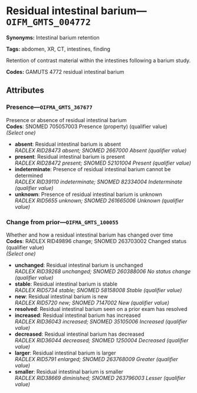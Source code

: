 # Residual intestinal barium—`OIFM_GMTS_004772`

**Synonyms:** Intestinal barium retention

**Tags:** abdomen, XR, CT, intestines, finding

Retention of contrast material within the intestines following a barium study.

**Codes:** GAMUTS 4772 residual intestinal barium

## Attributes

### Presence—`OIFMA_GMTS_367677`

Presence or absence of residual intestinal barium  
**Codes**: SNOMED 705057003 Presence (property) (qualifier value)  
*(Select one)*

- **absent**: Residual intestinal barium is absent  
_RADLEX RID28473 absent; SNOMED 2667000 Absent (qualifier value)_
- **present**: Residual intestinal barium is present  
_RADLEX RID28472 present; SNOMED 52101004 Present (qualifier value)_
- **indeterminate**: Presence of residual intestinal barium cannot be determined  
_RADLEX RID39110 indeterminate; SNOMED 82334004 Indeterminate (qualifier value)_
- **unknown**: Presence of residual intestinal barium is unknown  
_RADLEX RID5655 unknown; SNOMED 261665006 Unknown (qualifier value)_

### Change from prior—`OIFMA_GMTS_100055`

Whether and how a residual intestinal barium has changed over time  
**Codes**: RADLEX RID49896 change; SNOMED 263703002 Changed status (qualifier value)  
*(Select one)*

- **unchanged**: Residual intestinal barium is unchanged  
_RADLEX RID39268 unchanged; SNOMED 260388006 No status change (qualifier value)_
- **stable**: Residual intestinal barium is stable  
_RADLEX RID5734 stable; SNOMED 58158008 Stable (qualifier value)_
- **new**: Residual intestinal barium is new  
_RADLEX RID5720 new; SNOMED 7147002 New (qualifier value)_
- **resolved**: Residual intestinal barium seen on a prior exam has resolved  
- **increased**: Residual intestinal barium has increased  
_RADLEX RID36043 increased; SNOMED 35105006 Increased (qualifier value)_
- **decreased**: Residual intestinal barium has decreased  
_RADLEX RID36044 decreased; SNOMED 1250004 Decreased (qualifier value)_
- **larger**: Residual intestinal barium is larger  
_RADLEX RID5791 enlarged; SNOMED 263768009 Greater (qualifier value)_
- **smaller**: Residual intestinal barium is smaller  
_RADLEX RID38669 diminished; SNOMED 263796003 Lesser (qualifier value)_